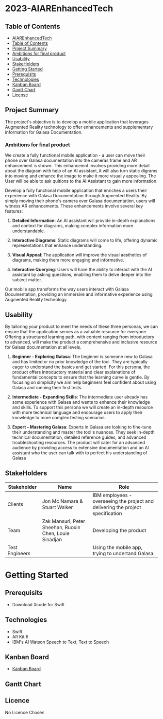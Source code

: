 # 2023-AIAREnhancedTech

## Table of Contents
  - [AIAREnhancedTech](#2023-AIAREnhancedTech)
  - [Table of Contents](#Table-of-Contents)
  - [Project Summary](#Project-Summary)
  - [Ambitions for final product](#Ambitions-for-final-product)
  - [Usability](#Usability)
  - [StakeHolders](#StakeHolders)
  - [Getting Started](#Getting-Started)
  - [Prerequisits](#Prerequisits)
  - [Technologies](#Technologies)
  - [Kanban Board](#Kanban-Board)
  - [Gantt Chart](#Gantt-Chart)
  - [License](#License)

## Project Summary

The project's objective is to develop a mobile application that leverages Augmented Reality technology to offer enhancements and supplementary information for Galasa Documentation.

### Ambitions for final product

We create a fully functional mobile application - a user can move their phone over Galasa documentation into the cameras frame and AR enhancement is shown. This enhancemnt involves providing more detail about the diagram with help of an AI assistant, it will also turn static digrams into moving and enhance the image to make it more visually appealing. The User will be able to ask quitions to the AI Assistant to gain more information.

Develop a fully functional mobile application that enriches a users their experience with Galasa Documentation through Augmented Reality. By simply moving their phone's camera over Galasa documentation, users will witness AR enhancements. These enhancements involve several key features:

1. **Detailed Information**: An AI assistant will provide in-depth explanations and context for diagrams, making complex information more understandable.

2. **Interactive Diagrams**: Static diagrams will come to life, offering dynamic representations that enhance understanding.

3. **Visual Appeal**: The application will improve the visual aesthetics of diagrams, making them more engaging and informative.

4. **Interactive Querying**: Users will have the ability to interact with the AI assistant by asking questions, enabling them to delve deeper into the subject matter.

Our mobile app transforms the way users interact with Galasa Documentation, providing an immersive and informative experience using Augmented Reality technology.

## Usability

By tailoring your product to meet the needs of these three personas, we can ensure that the application serves as a valuable resource for everyone. Offering a structured learning path, with content ranging from introductory to advanced, will make the product a comprehensive and inclusive resource for Galasa documentation at all levels.

1. **Beginner - Exploring Galasa**: The beginner is someone new to Galasa and has limited or no prior knowledge of the tool. They are typically eager to understand the basics and get started. For this persona, the product offers introductory material and clear explanations of fundamental concepts to ensure that the learning curve is gentle. By focusing on simplicity we aim help beginners feel confident about using Galasa and running their first tests.

2. **Intermediate - Expanding Skills**: The intermediate user already has some experience with Galasa and wants to enhance their knowledge and skills. To support this persona we will create an in-depth resource with more technical language and encourage users to apply their knowledge to more complex testing scenarios.

3. **Expert - Mastering Galasa**: Experts in Galasa are looking to fine-tune their understanding and master the tool's nuances. They seek in-depth technical documentation, detailed reference guides, and advanced troubleshooting resources. The product will cater for an advanced audience by providing access to extensive documentation and an AI assistant who the user can talk with to perfect his understanding of Galasa


## StakeHolders
| Stakeholder | Name | Role |
|-|-|-|
|Clients| Jon Mc Namara & Stuart Walker | IBM employees - overseeing the project and delivering the project specification|
| Team | Zak Mansuri, Peter Sheehan, Ruoxin Chen, Louie Sinadjan | Developing the product |
| Test Engineers | | Using the mobile app, trying to undertand Galasa |

# Getting Started

## Prerequisits

* Download Xcode for Swift

## Technologies

* Swift
* AR Kit 6
* IBM's AI Watson Speech to Text, Text to Speech

## Kanban Board

* [Kanban Board](https://github.com/orgs/spe-uob/projects/137/)

## Gantt Chart

## Licence

No Licence Chosen
